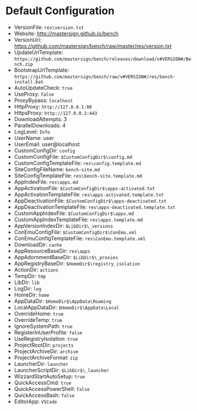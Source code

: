 ﻿# Default Configuration

* VersionFile: `res\version.txt`
* Website: <http://mastersign.github.io/bench>
* VersionUrl: <https://github.com/mastersign/bench/raw/master/res/version.txt>
* UpdateUrlTemplate: `https://github.com/mastersign/bench/releases/download/v#VERSION#/Bench.zip`
* BootstrapUrlTemplate: `https://github.com/mastersign/bench/raw/v#VERSION#/res/bench-install.bat`
* AutoUpdateCheck: `true`
* UseProxy: `false`
* ProxyBypass: `localhost`
* HttpProxy: `http://127.0.0.1:80`
* HttpsProxy: `http://127.0.0.1:443`
* DownloadAttempts: 3
* ParallelDownloads: 4
* LogLevel: `Info`
* UserName: user
* UserEmail: user@localhost
* CustomConfigDir: `config`
* CustomConfigFile: `$CustomConfigDir$\config.md`
* CustomConfigTemplateFile: `res\config.template.md`
* SiteConfigFileName: `bench-site.md`
* SiteConfigTemplateFile: `res\bench-site.template.md`
* AppIndexFile: `res\apps.md`
* AppActivationFile: `$CustomConfigDir$\apps-activated.txt`
* AppActivationTemplateFile: `res\apps-activated.template.txt`
* AppDeactivationFile: `$CustomConfigDir$\apps-deactivated.txt`
* AppDeactivationTemplateFile: `res\apps-deactivated.template.txt`
* CustomAppIndexFile: `$CustomConfigDir$\apps.md`
* CustomAppIndexTemplateFile: `res\apps.template.md`
* AppVersionIndexDir: `$LibDir$\_versions`
* ConEmuConfigFile: `$CustomConfigDir$\ConEmu.xml`
* ConEmuConfigTemplateFile: `res\ConEmu.template.xml`
* DownloadDir: `cache`
* AppResourceBaseDir: `res\apps`
* AppAdornmentBaseDir: `$LibDir$\_proxies`
* AppRegistryBaseDir: `$HomeDir$\registry_isolation`
* ActionDir: `actions`
* TempDir: `tmp`
* LibDir: `lib`
* LogDir: `log`
* HomeDir: `home`
* AppDataDir: `$HomeDir$\AppData\Roaming`
* LocalAppDataDir: `$HomeDir$\AppData\Local`
* OverrideHome: `true`
* OverrideTemp: `true`
* IgnoreSystemPath: `true`
* RegisterInUserProfile: `false`
* UseRegistryIsolation: `true`
* ProjectRootDir: `projects`
* ProjectArchiveDir: `archive`
* ProjectArchiveFormat: `zip`
* LauncherDir: `launcher`
* LauncherScriptDir: `$LibDir$\_launcher`
* WizzardStartAutoSetup: `true`
* QuickAccessCmd: `true`
* QuickAccessPowerShell: `false`
* QuickAccessBash: `false`
* EditorApp: `VSCode`
